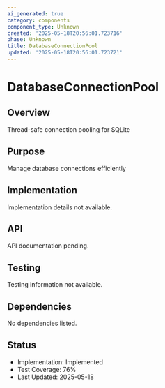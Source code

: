 ```yaml
---
ai_generated: true
category: components
component_type: Unknown
created: '2025-05-18T20:56:01.723716'
phase: Unknown
title: DatabaseConnectionPool
updated: '2025-05-18T20:56:01.723721'
---
```


# DatabaseConnectionPool

## Overview
Thread-safe connection pooling for SQLite

## Purpose
Manage database connections efficiently

## Implementation
Implementation details not available.

## API
API documentation pending.

## Testing
Testing information not available.

## Dependencies
No dependencies listed.

## Status
- Implementation: Implemented
- Test Coverage: 76%
- Last Updated: 2025-05-18
